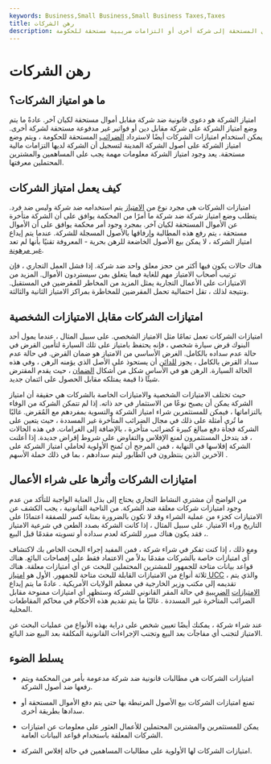 ```yaml
---
keywords: Business,Small Business,Small Business Taxes,Taxes
title: رهن الشركات
description: امتياز الشركة هو مطالبة مقدمة ضد شركة بسبب الديون المستحقة إلى شركة أخرى أو التزامات ضريبية مستحقة للحكومة.
---
```


# رهن الشركات
## ما هو امتياز الشركات؟

امتياز الشركة هو دعوى قانونية ضد شركة مقابل أموال مستحقة لكيان آخر. عادةً ما يتم وضع امتياز الشركة على شركة مقابل دين أو فواتير غير مدفوعة مستحقة لشركة أخرى. يمكن استخدام امتيازات الشركات أيضًا لاسترداد [الضرائب](/back-taxes) المستحقة للحكومة ، ويتم وضع امتياز الشركة على أصول الشركة المدينة لتسجيل أن الشركة لديها التزامات مالية مستحقة. يعد وجود امتياز الشركة معلومات مهمة يجب على المساهمين والمشترين المحتملين معرفتها.

## كيف يعمل امتياز الشركات

امتيازات الشركات هي مجرد نوع من [الامتياز](/lien) يتم استخدامه ضد شركة وليس ضد فرد. يتطلب وضع امتياز شركة ضد شركة ما أمرًا من المحكمة يوافق على أن الشركة متأخرة عن الأموال المستحقة لكيان آخر. بمجرد وجود أمر محكمة يوافق على أن الأموال مستحقة ، يتم رفع هذه المطالبة وإرفاقها بالأصول المسجلة للشركة. عندما يتم إيداع امتياز الشركة ، لا يمكن بيع الأصول الخاضعة للرهن بحرية - المعروفة تقنيًا بأنها لم تعد [غير مرهونة](/unencumbered).

هناك حالات يكون فيها أكثر من حجز معلق واحد ضد شركة. إذا فشل العمل التجاري ، فإن ترتيب أصحاب الامتياز مهم للغاية فيما يتعلق بمن سيستردون الأموال. المزيد من الامتيازات على الأعمال التجارية يمثل المزيد من المخاطر للمقرضين في المستقبل. ونتيجة لذلك ، تقل احتمالية تحمل المقرضين للمخاطرة بمراكز الامتياز الثانية والثالثة.

## امتيازات الشركات مقابل الامتيازات الشخصية

امتيازات الشركات تعمل تمامًا مثل الامتياز الشخصي. على سبيل المثال ، عندما يمول أحد البنوك قرض سيارة شخصي ، فإنه يحتفظ بامتياز على تلك السيارة لتأمين القرض في حالة عدم سداده بالكامل. الغرض الأساسي من الامتياز هو ضمان القرض. في حالة عدم سداد القرض بالكامل ، يجوز [للدائن](/creditor) أن يستحوذ على الأصل الذي يؤمنه الرهن ، وفي هذه الحالة السيارة. الرهن هو في الأساس شكل من أشكال [الضمان](/collateral) ، حيث يقدم المقترض شيئًا ذا قيمة يمتلكه مقابل الحصول على ائتمان جديد.

حيث تختلف الامتيازات الشخصية والامتيازات الخاصة بالشركات هي حقيقة أن امتياز الشركة يمكن أن يصبح نوعًا من الاستثمار في حد ذاته. إذا لم تتمكن الشركة من الوفاء بالتزاماتها ، فيمكن للمستثمرين شراء امتياز الشركة والتسوية بمفردهم مع المُقرض. غالبًا ما تُرى أمثلة على ذلك في مجال الضرائب المتأخرة غير المسددة ، حيث يتعين على الشركة فجأة دفع مبالغ كبيرة كضرائب متأخرة ، بالإضافة إلى الغرامات. في هذه الحالات ، قد يتدخل المستثمرون لمنع الإفلاس والتفاوض على شروط إقراض جديدة. إذا أعلنت الشركة إفلاسها في النهاية ، فمن المرجح أن تُمنح الأولوية لحاملي امتياز الشركة على الآخرين الذين ينتظرون في الطابور ليتم سدادهم ، بما في ذلك حملة الأسهم .

## امتيازات الشركات وأثرها على شراء الأعمال

من الواضح أن مشتري النشاط التجاري يحتاج إلى بذل العناية الواجبة للتأكد من عدم وجود امتيازات شركات معلقة ضد الشركة. من الناحية القانونية ، يجب الكشف عن الامتيازات كجزء من عملية الشراء وقد لا تكون بالضرورة بمثابة كسر للصفقة اعتمادًا على التاريخ وراء الامتياز. على سبيل المثال ، إذا كانت الشركة بصدد الطعن في شرعية الامتياز ، فقد يكون هناك مبرر للشركة لعدم سداده أو تسويته مقدمًا قبل البيع.

ومع ذلك ، إذا كنت تفكر في شراء شركة ، فمن المفيد إجراء البحث الخاص بك لاكتشاف أي امتيازات خاصة بالشركات مقدمًا بدلاً من الاعتماد فقط على إفصاحات البائع. هناك قواعد بيانات متاحة للجمهور للمشترين المحتملين للبحث عن أي امتيازات معلقة. هناك ثلاثة أنواع من الامتيازات القابلة للبحث متاحة للجمهور. الأول هو [امتياز UCC](/ucc-1-statement) ، والذي يتم تقديمه إلى مكتب وزير الخارجية في معظم الولايات الأمريكية . عادةً ما يتم إيداع [الامتيازات](/judgment-lien) [الضريبية](/taxlien) في حالة المقر القانوني للشركة وستظهر أي امتيازات ممنوحة مقابل الضرائب المتأخرة غير المسددة . غالبًا ما يتم تقديم هذه الأحكام في محاكم المقاطعات المحلية.

عند شراء شركة ، يمكنك أيضًا تعيين شخص على دراية بهذه الأنواع من عمليات البحث عن الامتياز لتجنب أي مفاجآت بعد البيع وتجنب الإجراءات القانونية المكلفة بعد البيع ضد البائع.

## يسلط الضوء

- امتيازات الشركات هي مطالبات قانونية ضد شركة مدعومة بأمر من المحكمة ويتم رفعها ضد أصول الشركة.

- تمنع امتيازات الشركات بيع الأصول المرتبطة بها حتى يتم دفع الأموال المستحقة أو سدادها بطريقة أخرى.

- يمكن للمستثمرين والمشترين المحتملين للأعمال العثور على معلومات عن امتيازات الشركات المعلقة باستخدام قواعد البيانات العامة.

- امتيازات الشركات لها الأولوية على مطالبات المساهمين في حالة إفلاس الشركة.

